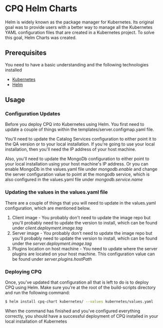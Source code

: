 # CPQ Helm Charts

Helm is widely known as the package manager for Kubernetes. Its original goal was to provide users with a better way to manage all the Kubernetes YAML configuration files that are created in a Kubernetes project. To solve this goal, Helm Charts was created.

## Prerequisites

You need to have a basic understanding and the following technologies installed

- [Kubernetes](https://kubernetes.io/)
- [Helm](https://helm.sh/)


## Usage

### Configuration Updates

Before you deploy CPQ into Kubernetes using Helm. You first need to update a couple of things within the templates/server.configmap.yaml file.

You'll need to update the Catalog Services configuration to either point it to the QA version or to your local installation. If you're going to use your local installation, then you'll need the IP address of your host machine.

Also, you'll need to update the MongoDb configuration to either point to your local installation using your host machine's IP address. Or you can enable MongoDb in the values.yaml file under *mongodb.enable* and change the server configuration value to point at the mongodb service, which is also configured in the values.yaml file under *mongodb.service.name*

### Updating the values in the values.yaml file

There are a couple of things that you will need to update in the values.yaml configuration, which are mentioned below.

1) Client image - You probably don't need to update the image repo but you'll probably need to update the version to install, which can be found under *client.deployment.image.tag*
2) Server image - You probably don't need to update the image repo but you'll probably need to update the version to install, which can be found under the *server.deployment.image.tag*
3) Plugins location on host machine - You need to update where the server plugins are located on your host machine. This configuration value can be found under *server.plugins.hostPath*

### Deploying CPQ

Once, you've updated that configuration all that is left to do is to deploy CPQ using Helm. Make sure you're at the root of the build-scripts directory and run the following command:

```bash
$ helm install cpq-chart kubernetes/ --values kubernetes/values.yaml
```

When the command has finished and you've configured everything correctly, you should have a successful deployment of CPQ installed in your local installation of Kubernetes

